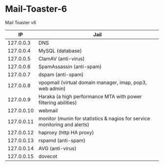 # Mail-Toaster-6

Mail Toaster v6


IP   |  Jail
-----|---------
127.0.0.3 | DNS
127.0.0.4 | MySQL (database)
127.0.0.5 | ClamAV (anti-virus)
127.0.0.6 | SpamAssassin (anti-spam)
127.0.0.7 | dspam (anti-spam)
127.0.0.8 | vpopmail (virtual domain manager, imap, pop3, web admin)
127.0.0.9 | Haraka (a high performance MTA with power filtering abilities)
127.0.0.10 | webmail
127.0.0.11 | monitor (munin for statistics & nagios for service monitoring and alerts)
127.0.0.12 | haproxy (http HA proxy)
127.0.0.13 | rspamd (anti-spam)
127.0.0.14 | AVG (anti-virus)
127.0.0.15 | dovecot